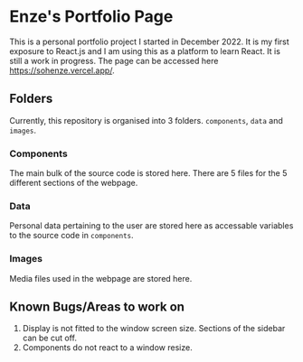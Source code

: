 # Enze's Portfolio Page

This is a personal portfolio project I started in December 2022. It is my first exposure to React.js and I am using this as a platform to learn React. It is still a work in progress. The page can be accessed here https://sohenze.vercel.app/.

## Folders

Currently, this repository is organised into 3 folders. `components`, `data` and `images`. 

### Components

The main bulk of the source code is stored here. There are 5 files for the 5 different sections of the webpage.

### Data

Personal data pertaining to the user are stored here as accessable variables to the source code in `components`.

### Images
Media files used in the webpage are stored here.

## Known Bugs/Areas to work on

1. Display is not fitted to the window screen size. Sections of the sidebar can be cut off.
2. Components do not react to a window resize.
